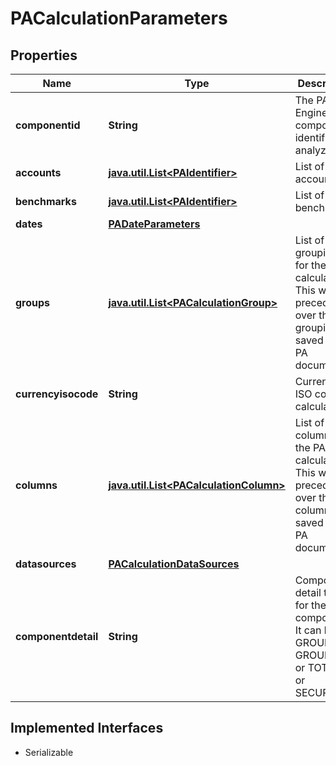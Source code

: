 

# PACalculationParameters


## Properties

Name | Type | Description | Notes
------------ | ------------- | ------------- | -------------
**componentid** | **String** | The PA Engine component identifier to analyze. | 
**accounts** | [**java.util.List&lt;PAIdentifier&gt;**](PAIdentifier.md) | List of accounts. |  [optional]
**benchmarks** | [**java.util.List&lt;PAIdentifier&gt;**](PAIdentifier.md) | List of benchmarks. |  [optional]
**dates** | [**PADateParameters**](PADateParameters.md) |  |  [optional]
**groups** | [**java.util.List&lt;PACalculationGroup&gt;**](PACalculationGroup.md) | List of groupings for the PA calculation. This will take precedence over the groupings saved in the PA document. |  [optional]
**currencyisocode** | **String** | Currency ISO code for calculation. |  [optional]
**columns** | [**java.util.List&lt;PACalculationColumn&gt;**](PACalculationColumn.md) | List of columns for the PA calculation. This will take precedence over the columns saved in the PA document. |  [optional]
**datasources** | [**PACalculationDataSources**](PACalculationDataSources.md) |  |  [optional]
**componentdetail** | **String** | Component detail type for the PA component. It can be GROUPS or GROUPSALL or TOTALS or SECURITIES. |  [optional]


## Implemented Interfaces

* Serializable


